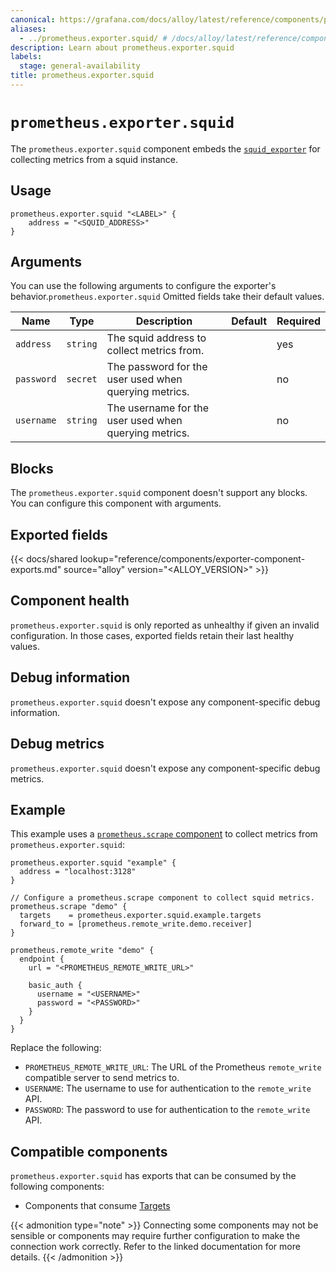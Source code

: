 ```yaml
---
canonical: https://grafana.com/docs/alloy/latest/reference/components/prometheus/prometheus.exporter.squid/
aliases:
  - ../prometheus.exporter.squid/ # /docs/alloy/latest/reference/components/prometheus.exporter.squid/
description: Learn about prometheus.exporter.squid
labels:
  stage: general-availability
title: prometheus.exporter.squid
---
```


# `prometheus.exporter.squid`

The `prometheus.exporter.squid` component embeds the [`squid_exporter`](https://github.com/boynux/squid-exporter) for collecting metrics from a squid instance.

## Usage

```alloy
prometheus.exporter.squid "<LABEL>" {
    address = "<SQUID_ADDRESS>"
}
```

## Arguments

You can use the following arguments to configure the exporter's behavior.`prometheus.exporter.squid`
Omitted fields take their default values.

| Name       | Type     | Description                                           | Default | Required |
| ---------- | -------- | ----------------------------------------------------- | ------- | -------- |
| `address`  | `string` | The squid address to collect metrics from.            |         | yes      |
| `password` | `secret` | The password for the user used when querying metrics. |         | no       |
| `username` | `string` | The username for the user used when querying metrics. |         | no       |

## Blocks

The `prometheus.exporter.squid` component doesn't support any blocks. You can configure this component with arguments.

## Exported fields

{{< docs/shared lookup="reference/components/exporter-component-exports.md" source="alloy" version="<ALLOY_VERSION>" >}}

## Component health

`prometheus.exporter.squid` is only reported as unhealthy if given an invalid configuration.
In those cases, exported fields retain their last healthy values.

## Debug information

`prometheus.exporter.squid` doesn't expose any component-specific debug information.

## Debug metrics

`prometheus.exporter.squid` doesn't expose any component-specific debug metrics.

## Example

This example uses a [`prometheus.scrape` component][scrape] to collect metrics from `prometheus.exporter.squid`:

```alloy
prometheus.exporter.squid "example" {
  address = "localhost:3128"
}

// Configure a prometheus.scrape component to collect squid metrics.
prometheus.scrape "demo" {
  targets    = prometheus.exporter.squid.example.targets
  forward_to = [prometheus.remote_write.demo.receiver]
}

prometheus.remote_write "demo" {
  endpoint {
    url = "<PROMETHEUS_REMOTE_WRITE_URL>"

    basic_auth {
      username = "<USERNAME>"
      password = "<PASSWORD>"
    }
  }
}
```

Replace the following:

* `PROMETHEUS_REMOTE_WRITE_URL`: The URL of the Prometheus `remote_write` compatible server to send metrics to.
* `USERNAME`: The username to use for authentication to the `remote_write` API.
* `PASSWORD`: The password to use for authentication to the `remote_write` API.

[scrape]: ../prometheus.scrape/

<!-- START GENERATED COMPATIBLE COMPONENTS -->

## Compatible components

`prometheus.exporter.squid` has exports that can be consumed by the following components:

- Components that consume [Targets](../../../compatibility/#targets-consumers)

{{< admonition type="note" >}}
Connecting some components may not be sensible or components may require further configuration to make the connection work correctly.
Refer to the linked documentation for more details.
{{< /admonition >}}

<!-- END GENERATED COMPATIBLE COMPONENTS -->
